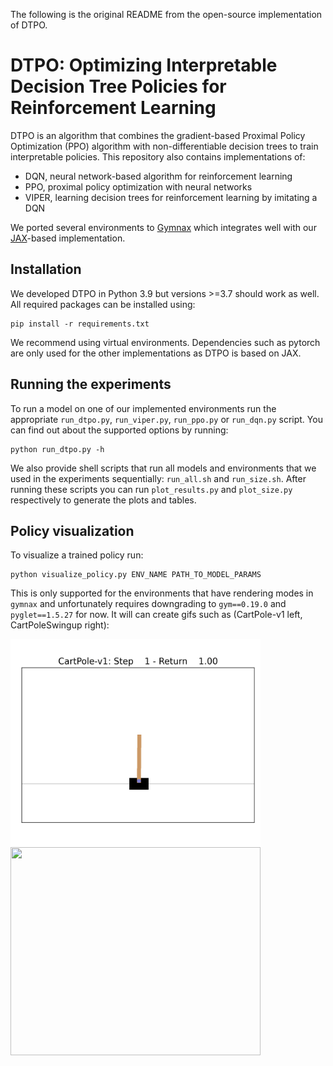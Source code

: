 The following is the original README from the open-source implementation of DTPO.

# DTPO: Optimizing Interpretable Decision Tree Policies for Reinforcement Learning

DTPO is an algorithm that combines the gradient-based Proximal Policy Optimization (PPO) algorithm with non-differentiable decision trees to train interpretable policies. This repository also contains implementations of:
- DQN, neural network-based algorithm for reinforcement learning
- PPO, proximal policy optimization with neural networks
- VIPER, learning decision trees for reinforcement learning by imitating a DQN

We ported several environments to [Gymnax](https://github.com/RobertTLange/gymnax) which integrates well with our [JAX](https://github.com/google/jax)-based implementation.

## Installation

We developed DTPO in Python 3.9 but versions >=3.7 should work as well. All required packages can be installed using:
```
pip install -r requirements.txt
```
We recommend using virtual environments. Dependencies such as pytorch are only used for the other implementations as DTPO is based on JAX.

## Running the experiments

To run a model on one of our implemented environments run the appropriate `run_dtpo.py`, `run_viper.py`, `run_ppo.py` or `run_dqn.py` script. You can find out about the supported options by running:
```
python run_dtpo.py -h
```

We also provide shell scripts that run all models and environments that we used in the experiments sequentially: `run_all.sh` and `run_size.sh`. After running these scripts you can run `plot_results.py` and `plot_size.py` respectively to generate the plots and tables.

## Policy visualization

To visualize a trained policy run:

```
python visualize_policy.py ENV_NAME PATH_TO_MODEL_PARAMS
```

This is only supported for the environments that have rendering modes in `gymnax` and unfortunately requires downgrading to `gym==0.19.0` and `pyglet==1.5.27` for now. It will can create gifs such as (CartPole-v1 left, CartPoleSwingup right):

<a href="url"><img src="assets/cartpole_visualized.gif" align="left" width="400" height="333"></a>
<a href="url"><img src="assets/cartpole_swingup_visualized.gif" align="left" width="400" height="333"></a>
